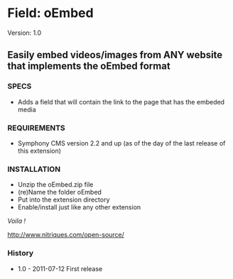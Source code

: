 # Field: oEmbed #

Version: 1.0

## Easily embed videos/images from ANY website that implements the oEmbed format ##

### SPECS ###

- Adds a field that will contain the link to the page that has the embeded media

### REQUIREMENTS ###

- Symphony CMS version 2.2 and up (as of the day of the last release of this extension)

### INSTALLATION ###

- Unzip the oEmbed.zip file
- (re)Name the folder oEmbed
- Put into the extension directory
- Enable/install just like any other extension

*Voila !*

http://www.nitriques.com/open-source/

### History ###

- 1.0 - 2011-07-12
  First release